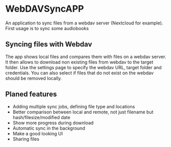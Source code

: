 # WebDAVSyncAPP
An application to sync files from a webdav server (Nextcloud for example). 
First usage is to sync some audiobooks 

## Syncing files with Webdav

The app shows local files and compares them with files on a webdav server. It then allows to download non existing files from webdav to the target folder.
Use the settings page to specify the webdav URL, target folder and credentials. You can also select if files that do not exist on the webdav should be removed locally.

## Planed features

* Adding multiple sync jobs, defining file type and locations
* Better comparison between local and remote, not just filename but hash/filesize/modified date
* Show more progress during download
* Automatic sync in the background
* Make a good looking UI
* Sharing files